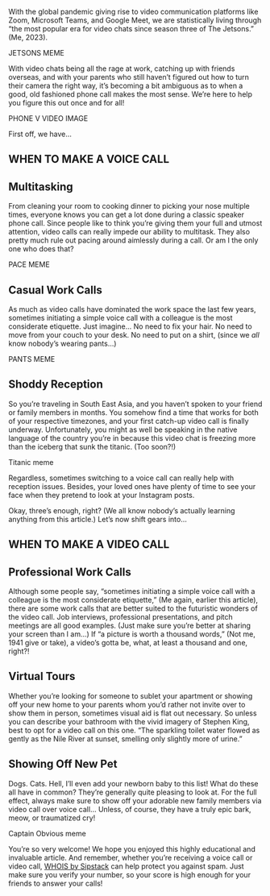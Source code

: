 With the global pandemic giving rise to video communication platforms like Zoom, Microsoft Teams, and Google Meet, we are statistically living through “the most popular era for video chats since season three of The Jetsons.” (Me, 2023). 

JETSONS MEME

With video chats being all the rage at work, catching up with friends overseas, and with your parents who still haven’t figured out how to turn their camera the right way, it’s becoming a bit ambiguous as to when a good, old fashioned phone call makes the most sense. We’re here to help you figure this out once and for all!

PHONE V VIDEO IMAGE

First off, we have…

## WHEN TO MAKE A VOICE CALL

## Multitasking

From cleaning your room to cooking dinner to picking your nose multiple times, everyone knows you can get a lot done during a classic speaker phone call. Since people like to think you’re giving them your full and utmost attention, video calls can really impede our ability to multitask. They also pretty much rule out pacing around aimlessly during a call. Or am I the only one who does that? 

PACE MEME

## Casual Work Calls 
As much as video calls have dominated the work space the last few years, sometimes initiating a simple voice call with a colleague is the most considerate etiquette. Just imagine... No need to fix your hair. No need to move from your couch to your desk. No need to put on a shirt, (since we _all_ know nobody’s wearing pants…)

PANTS MEME

## Shoddy Reception

So you’re traveling in South East Asia, and you haven’t spoken to your friend or family members in months. You somehow find a time that works for both of your respective timezones, and your first catch-up video call is finally underway. Unfortunately, you might as well be speaking in the native language of the country you’re in because this video chat is freezing more than the iceberg that sunk the titanic. (Too soon?!) 

Titanic meme

Regardless, sometimes switching to a voice call can really help with reception issues. Besides, your loved ones have plenty of time to see your face when they pretend to look at your Instagram posts.

Okay, three’s enough, right? (We all know nobody’s actually learning anything from this article.) Let’s now shift gears into…

## WHEN TO MAKE A VIDEO CALL

## Professional Work Calls
Although some people say, “sometimes initiating a simple voice call with a colleague is the most considerate etiquette,” (Me again, earlier this article), there are some work calls that are better suited to the futuristic wonders of the video call. Job interviews, professional presentations, and pitch meetings are all good examples. (Just make sure you’re better at sharing your screen than I am…) If “a picture is worth a thousand words,” (Not me, 1941 give or take), a video’s gotta be, what, at least a thousand and one, right?!

## Virtual Tours
Whether you’re looking for someone to sublet your apartment or showing off your new home to your parents whom you’d rather not invite over to show them in person, sometimes visual aid is flat out necessary. So unless you can describe your bathroom with the vivid imagery of Stephen King, best to opt for a video call on this one. “The sparkling toilet water flowed as gently as the Nile River at sunset, smelling only slightly more of urine.” 

## Showing Off New Pet
Dogs. Cats. Hell, I’ll even add your newborn baby to this list! What do these all have in common? They’re generally quite pleasing to look at. For the full effect, always make sure to show off your adorable new family members via video call over voice call… Unless, of course, they have a truly epic bark, meow, or traumatized cry!

Captain Obvious meme

You’re so very welcome! We hope you enjoyed this highly educational and invaluable article. And remember, whether you’re receiving a voice call or video call, [WHOIS by Sipstack](https://www.sipstack.com/product/whois) can help protect you against spam. Just make sure you verify your number, so your score is high enough for your friends to answer your calls! 

